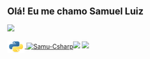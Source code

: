 ## Olá! Eu me chamo Samuel Luiz
 <div>
  <a href="https://github.com/samuelsouza771">
  <img height="180em" src="https://github-readme-stats.vercel.app/api?username=samuelsouza771&show_icons=true&theme=dark&include_all_commits=true&count_private=true"/>
</div>
<div style="display: inline_block"><br>
  <img align="center" alt="Samu-Python" height="30" width="40" src="https://raw.githubusercontent.com/devicons/devicon/master/icons/python/python-original.svg">
 <img align="center" alt="Samu-Csharp" height="30" width="40" src="https://raw.githubusercontent.com/devicons/devicon/master/icons/csharp/csharp
</div>
  
  ##
 
<div> 
  <a href="https://www.instagram.com/slcss771/" target="_blank"><img src="https://img.shields.io/badge/-Instagram-%23E4405F?style=for-the-badge&logo=instagram&logoColor=black" target="_blank"></a>
  <a href = "mailto:contatosamuelluizsouza771@gmail.com"><img src="https://img.shields.io/badge/-Gmail-%23333?style=for-the-badge&logo=gmail&logoColor=white" target="_blank"></a>
</div>
